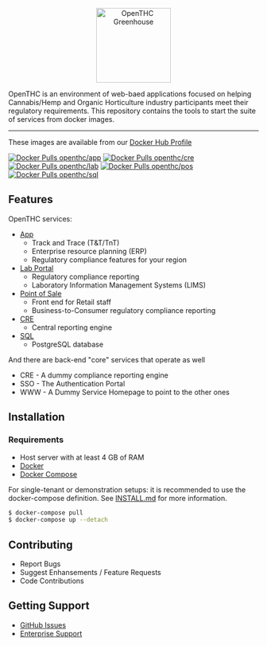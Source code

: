 <p align="center">
	<img src="https://cdn.openthc.com/img/logo.png" height="150" alt="OpenTHC Greenhouse">
</p>

OpenTHC is an environment of web-baed applications focused on helping Cannabis/Hemp and Organic Horticulture industry participants meet their regulatory requirements.
This repository contains the tools to start the suite of services from docker images.

---

These images are available from our [Docker Hub Profile](https://hub.docker.com/u/openthc)

[![Docker Pulls openthc/app](https://img.shields.io/docker/pulls/openthc/app.svg?label=openthc%2Fapp&style=for-the-badge)](https://hub.docker.com/r/openthc/app)
[![Docker Pulls openthc/cre](https://img.shields.io/docker/pulls/openthc/cre.svg?label=openthc%2Fcre&style=for-the-badge)](https://hub.docker.com/r/openthc/cre)
[![Docker Pulls openthc/lab](https://img.shields.io/docker/pulls/openthc/lab.svg?label=openthc%2Flab&style=for-the-badge)](https://hub.docker.com/r/openthc/lab)
[![Docker Pulls openthc/pos](https://img.shields.io/docker/pulls/openthc/pos.svg?label=openthc%2Fpos&style=for-the-badge)](https://hub.docker.com/r/openthc/pos)
[![Docker Pulls openthc/sql](https://img.shields.io/docker/pulls/openthc/sql.svg?label=openthc%2Fsql&style=for-the-badge)](https://hub.docker.com/r/openthc/sql)


## Features

OpenTHC services:

- [App](https://github.com/openthc/app)
  - Track and Trace (T&T/TnT)
  - Enterprise resource planning (ERP)
  - Regulatory compliance features for your region
- [Lab Portal](https://github.com/openthc/lab)
  - Regulatory compliance reporting
  - Laboratory Information Management Systems (LIMS)
- [Point of Sale](https://github.com/openthc/pos)
  - Front end for Retail staff
  - Business-to-Consumer regulatory compliance reporting
- [CRE](https://github.com/openthc/cre)
  - Central reporting engine
- [SQL](https://hub.docker.com/r/openthc/sql)
  - PostgreSQL database

And there are back-end "core" services that operate as well

- CRE - A dummy compliance reporting engine
- SSO - The Authentication Portal
- WWW - A Dummy Service Homepage to point to the other ones


## Installation

### Requirements

- Host server with at least 4 GB of RAM
- [Docker](https://docs.docker.com/engine/)
- [Docker Compose](https://docs.docker.com/compose/)

For single-tenant or demonstration setups: it is recommended to use the docker-compose definition. See [INSTALL.md](./INSTALL.md) for more information.

```bash
$ docker-compose pull
$ docker-compose up --detach
```


## Contributing

- Report Bugs
- Suggest Enhansements / Feature Requests
- Code Contributions

## Getting Support

- [GitHub Issues](https://github.com/openthc/docker/issues)
- [Enterprise Support](https://openthc.com/help)
